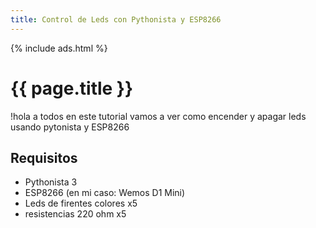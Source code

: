 ```yaml
---
title: Control de Leds con Pythonista y ESP8266
---
```


{% include ads.html %}
# {{ page.title }}
!hola a todos en este tutorial vamos a ver como encender y apagar leds usando pytonista y ESP8266 

## Requisitos
- Pythonista 3
- ESP8266 (en mi caso: Wemos D1 Mini)
- Leds de firentes colores x5
- resistencias 220 ohm x5


